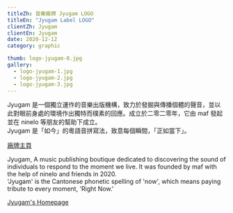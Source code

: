 ```yaml
---
titleZh: 音樂廠牌 Jyugam LOGO
titleEn: "Jyugam Label LOGO"
clientZh: Jyugam
clientEn: Jyugam
date: 2020-12-12
category: graphic

thumb: logo-jyugam-0.jpg
gallery:
  - logo-jyugam-1.jpg
  - logo-jyugam-2.jpg
  - logo-jyugam-3.jpg
---
```


Jyugam 是一個獨立運作的音樂出版機構，致力於發掘與傳播個體的聲音，並以此對眼前身處的環境作出獨特而樸素的回應。成立於二零二零年，它由 maf 發起並在 ninelo 等朋友的幫助下成立。</br>
Jyugam 是「如今」的粵語音拼寫法，致意每個瞬間，「正如當下」。

[廠牌主頁](https://jyugam.bandcamp.com/)

<!-- lang -->

Jyugam, A music publishing boutique dedicated to discovering the sound of individuals to respond to the moment we live. It was founded by maf with the help of ninelo and friends in 2020.</br>
'Jyugam' is the Cantonese phonetic spelling of 'now', which means paying tribute to every moment, 'Right Now.'

[Jyugam's Homepage](https://jyugam.bandcamp.com/)

